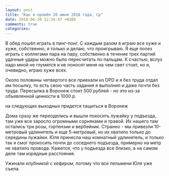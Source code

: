 ```yaml
---
layout: post
title: "Как я провёл 20 июня 2018 года, Ср"
date: 2018-06-20 12:34:47 +0300
comments: true
categories: 
---
```


В обед пошёл играть в пинг-понг. С каждым разом я играю все хуже и хуже, собственно, я только и делаю, что проигрываю. Я еще полез играть с коллегами пара на пару, собственно в течение трех партий удачные удары можно было пересчитать по пальцам. К счастью, вслух надо мной не глумятся и не поносят меня на чем свет стоит, но я, очевидно, играю хуже всех.

Около половины четвертого все приехали из DPD и я без труда отдал им посылку, то есть свою часть задания я выполнил и даже почти без труда. Пересылка в Воронеж стоит 500 рублей - но это из-за объявленной ценности в 1000 р.

на следующих выходных придется тащиться в Воронеж

Дома сразу же переоделись и вышли покосить лужайку у подъезда, там уже все заросло огромными сорняками и травой. Их нашего там остались три розы, гортензии и вербейник. Странно - мы привезли 10-метровый удлинитель и еще 5-метровый, но их хватило только до середины лужайки. Юля принесла наш комнатный удлинитель, и только так я смог прокосить почти до соседнего подъезда, примерно на метр не хватило провода. Кажется, что у подъезда все близко, а на самом деле там изрядные расстояния.


Ужинали клубникой с кефиром, потому что все пельмени Юля уже съела.